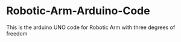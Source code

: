 # Robotic-Arm-Arduino-Code
This is the arduino UNO code for Robotic Arm with three degrees of freedom

